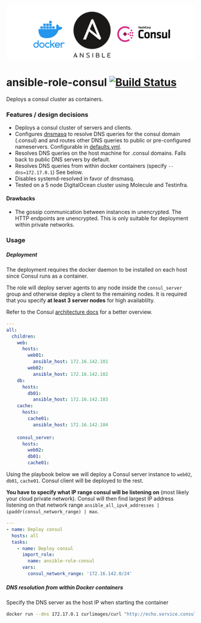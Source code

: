 ![logo](./logo.png)

# ansible-role-consul [![Build Status](https://ci.depode.com/api/badges/danihodovic/ansible-role-consul/status.svg)](https://ci.depode.com/danihodovic/ansible-role-consul)

Deploys a consul cluster as containers.

### Features / design decisions

- Deploys a consul cluster of servers and clients.
- Configures [dnsmasq](http://www.thekelleys.org.uk/dnsmasq/doc.html) to
    resolve DNS queries for the consul domain (.consul) and and routes other
    DNS queries to public or pre-configured nameservers. Configurable in [defaults.yml](./defaults/main.yml).
- Resolves DNS queries on the host machine for .consul domains. Falls back to public DNS servers by default.
- Resolves DNS queries from within docker containers (specify `--dns=172.17.0.1`) See below.
- Disables systemd-resolved in favor of dnsmasq.
- Tested on a 5 node DigitalOcean cluster using Molecule and Testinfra.

#### Drawbacks
- The gossip communication between instances in unencrypted. The HTTP endpoints
    are unencrypted. This is only suitable for deployment within private
    networks.

### Usage

##### Deployment

The deployment requires the docker daemon to be installed on each host since
Consul runs as a container.

The role will deploy server agents to any node inside the `consul_server` group
and otherwise deploy a client to the remaining nodes. It is required that
you specify **at least 3 server nodes** for high availablilty.

Refer to the Consul [architecture docs](https://www.consul.io/docs/architecture) for a better overview.

```yaml
---
all:
  children:
    web:
      hosts:
        web01:
          ansible_host: 172.16.142.101
        web02:
          ansible_host: 172.16.142.102
    db:
      hosts:
        db01:
          ansible_host: 172.16.142.103
    cache:
      hosts:
        cache01:
          ansible_host: 172.16.142.104

    consul_server:
      hosts:
        web02:
        db01:
        cache01:
```

Using the playbook below we will deploy a Consul server instance to `web02`,
`db01`, `cache01`. Consul client will be deployed to the rest.

**You have to specify what IP range consul will be listening on** (most likely
your cloud private network). Consul will then find largest IP address listening
on that network range `ansible_all_ipv4_addresses | ipaddr(consul_network_range) | max`.

```yaml
---
- name: Deploy consul
  hosts: all
  tasks:
    - name: Deploy consul
      import_role:
        name: ansible-role-consul
      vars:
        consul_network_range: '172.16.142.0/24'
```

##### DNS resolution from within Docker containers

Specify the DNS server as the host IP when starting the container

```sh
docker run --dns 172.17.0.1 curlimages/curl "http://echo.service.consul:13000"
```

